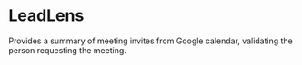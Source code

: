 # LeadLens
Provides a summary of meeting invites from Google calendar, validating the person requesting the meeting.
